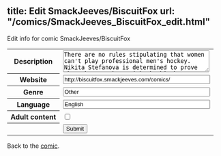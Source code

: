 title: Edit SmackJeeves/BiscuitFox
url: "/comics/SmackJeeves_BiscuitFox_edit.html"
---
Edit info for comic SmackJeeves/BiscuitFox

<form name="comic" action="http://gaepostmail.appspot.com/comic/" method="post">
<table class="comicinfo">
<tr>
<th>Description</th><td><textarea name="description" cols="40" rows="3">There are no rules stipulating that women can't play professional men's hockey. Nikita Stefanova is determined to prove that she can skate with the big boys.</textarea></td>
</tr>
<tr>
<th>Website</th><td><input type="text" name="url" value="http://biscuitfox.smackjeeves.com/comics/" size="40"/></td>
</tr>
<tr>
<th>Genre</th><td><input type="text" name="genre" value="Other" size="40"/></td>
</tr>
<tr>
<th>Language</th><td><input type="text" name="language" value="English" size="40"/></td>
</tr>
<tr>
<th>Adult content</th><td><input type="checkbox" name="adult" value="adult" /></td>
</tr>
<tr>
<th></th><td>
<input type="hidden" name="comic" value="SmackJeeves_BiscuitFox" />
<input type="submit" name="submit" value="Submit" />
</td>
</tr>
</table>
</form>

Back to the [comic](SmackJeeves_BiscuitFox.html).
